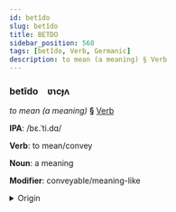 ```yaml
---
id: betîdo
slug: betîdo
title: BETDO
sidebar_position: 568
tags: [betîdo, Verb, Germanic]
description: to mean (a meaning) § Verb
---
```


### betîdo&emsp;<span kind="abugida">ʋɿcɟʌ</span>

*to mean (a meaning)* **§** [Verb](../../tags/Verb)

**IPA**: /bɛ.ˈti.dɑ/

**Verb**: to mean/convey

**Noun**: a meaning

**Modifier**: conveyable/meaning-like

<details>
    <summary>Origin</summary>
    Swedish betyda /bɛ¹tyːda/<br/>
    <em>Germanic Language Family</em>
</details>